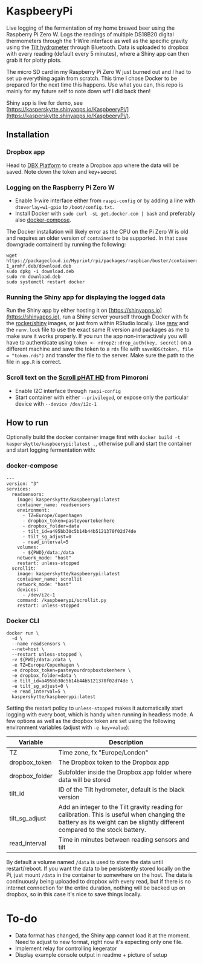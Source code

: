 # KaspbeeryPi
Live logging of the fermentation of my home brewed beer using the Raspberry Pi Zero W. Logs the readings of multiple DS18B20 digital thermometers through the 1-Wire interface as well as the specific gravity using the [Tilt hydrometer](https://tilthydrometer.com/) through Bluetooth. Data is uploaded to dropbox with every reading (default every 5 minutes), where a Shiny app can then grab it for plotty plots.

The micro SD card in my Raspberry Pi Zero W just burned out and I had to set up everything again from scratch. This time I chose Docker to be prepared for the next time this happens. Use what you can, this repo is mainly for my future self to note down wtf I did back then!

Shiny app is live for demo, see [https://kasperskytte.shinyapps.io/KaspbeeryPi/](https://kasperskytte.shinyapps.io/KaspbeeryPi/).

## Installation
### Dropbox app
Head to [DBX Platform](https://www.dropbox.com/developers) to create a Dropbox app where the data will be saved. Note down the token and key+secret.

### Logging on the Raspberry Pi Zero W
 - Enable 1-wire interface either from `raspi-config` or by adding a line with `dtoverlay=w1-gpio` to `/boot/config.txt`.
 - Install Docker with `sudo curl -sL get.docker.com | bash` and preferably also [docker-compose](https://docs.docker.com/compose/install/).

The Docker installation will likely error as the CPU on the Pi Zero W is old and requires an older version of `containerd` to be supported. In that case downgrade containerd by running the following:
```
wget https://packagecloud.io/Hypriot/rpi/packages/raspbian/buster/containerd.io_1.2.6-1_armhf.deb/download.deb
sudo dpkg -i download.deb
sudo rm download.deb
sudo systemctl restart docker
```

### Running the Shiny app for displaying the logged data
Run the Shiny app by either hosting it on [https://shinyapps.io](https://shinyapps.io), run a Shiny server yourself through Docker with fx the [rocker/shiny](`https://hub.docker.com/r/rocker/shiny`) images, or just from within RStudio locally. Use [renv](https://rstudio.github.io/renv/) and the `renv.lock` file to use the exact same R version and packages as me to make sure it works properly. If you run the app non-interactively you will have to authenticate using `token <- rdrop2::drop_auth(key, secret)` on a different machine and save the token to a `rds` file with `saveRDS(token, file = "token.rds")` and transfer the file to the server. Make sure the path to the file in `app.R` is correct.

### Scroll text on the [Scroll pHAT HD](https://learn.pimoroni.com/scroll-phat-hd) from Pimoroni
 - Enable I2C interface through `raspi-config`
 - Start container with either `--privileged`, or expose only the particular device with `--device /dev/i2c-1`

## How to run
Optionally build the docker container image first with `docker build -t kasperskytte/kaspbeerypi:latest .`, otherwise pull and start the container and start logging fermentation with:

### docker-compose
```
---
version: "3"
services:
  readsensors:
    image: kasperskytte/kaspbeerypi:latest
    container_name: readsensors
    environment:
      - TZ=Europe/Copenhagen
      - dropbox_token=pasteyourtokenhere
      - dropbox_folder=data
      - tilt_id=a495bb30c5b14b44b5121370f02d74de
      - tilt_sg_adjust=0
      - read_interval=5
    volumes:
      - ${PWD}/data:/data
    network_mode: "host"
    restart: unless-stopped
  scrollit:
    image: kasperskytte/kaspbeerypi:latest
    container_name: scrollit
    network_mode: "host"
    devices:
      - /dev/i2c-1
    command: /kaspbeerypi/scrollit.py
    restart: unless-stopped
```

### Docker CLI
```
docker run \
  -d \
  --name readsensors \
  --net=host \
  --restart unless-stopped \
  -v ${PWD}/data:/data \
  -e TZ=Europe/Copenhagen \
  -e dropbox_token=pasteyourdropboxtokenhere \
  -e dropbox_folder=data \
  -e tilt_id=a495bb30c5b14b44b5121370f02d74de \
  -e tilt_sg_adjust=0 \
  -e read_interval=5 \
  kasperskytte/kaspbeerypi:latest
```

Setting the restart policy to `unless-stopped` makes it automatically start logging with every boot, which is handy when running in headless mode.
A few options as well as the dropbox token are set using the following environment variables (adjust with `-e key=value`):

| Variable | Description |
| --- | --- |
| TZ | Time zone, fx "Europe/London" |
| dropbox_token | The Dropbox token to the Dropbox app |
| dropbox_folder | Subfolder inside the Dropbox app folder where data will be stored |
| tilt_id | ID of the Tilt hydrometer, default is the black version |
| tilt_sg_adjust | Add an integer to the Tilt gravity reading for calibration. This is useful when changing the battery as its weight can be slightly different compared to the stock battery. |
| read_interval | Time in minutes between reading sensors and tilt |

By default a volume named `/data` is used to store the data until restart/reboot. If you want the data to be persistently stored locally on the Pi, just mount `/data` in the container to somewhere on the host. The data is continuously being uploaded to dropbox with every read, but if there is no internet connection for the entire duration, nothing will be backed up on dropbox, so in this case it's nice to save things locally.

# To-do
 - Data format has changed, the Shiny app cannot load it at the moment. Need to adjust to new format, right now it's expecting only one file.
 - Implement relay for controlling kegerator
 - Display example console output in readme + picture of setup